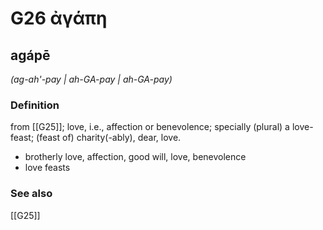 # G26 ἀγάπη

## agápē

_(ag-ah'-pay | ah-GA-pay | ah-GA-pay)_

### Definition

from [[G25]]; love, i.e., affection or benevolence; specially (plural) a love-feast; (feast of) charity(-ably), dear, love.

- brotherly love, affection, good will, love, benevolence
- love feasts

### See also

[[G25]]

